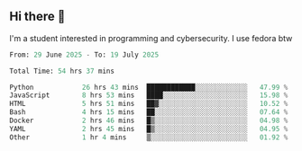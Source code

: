 ## Hi there 👋

I'm a student interested in programming and cybersecurity. I use fedora btw
<!--START_SECTION:waka-->

```python
From: 29 June 2025 - To: 19 July 2025

Total Time: 54 hrs 37 mins

Python            26 hrs 43 mins  ████████████░░░░░░░░░░░░░   47.99 %
JavaScript        8 hrs 53 mins   ████░░░░░░░░░░░░░░░░░░░░░   15.98 %
HTML              5 hrs 51 mins   ██▓░░░░░░░░░░░░░░░░░░░░░░   10.52 %
Bash              4 hrs 15 mins   ██░░░░░░░░░░░░░░░░░░░░░░░   07.64 %
Docker            2 hrs 46 mins   █▒░░░░░░░░░░░░░░░░░░░░░░░   04.98 %
YAML              2 hrs 45 mins   █▒░░░░░░░░░░░░░░░░░░░░░░░   04.95 %
Other             1 hr 4 mins     ▒░░░░░░░░░░░░░░░░░░░░░░░░   01.92 %
```

<!--END_SECTION:waka-->
